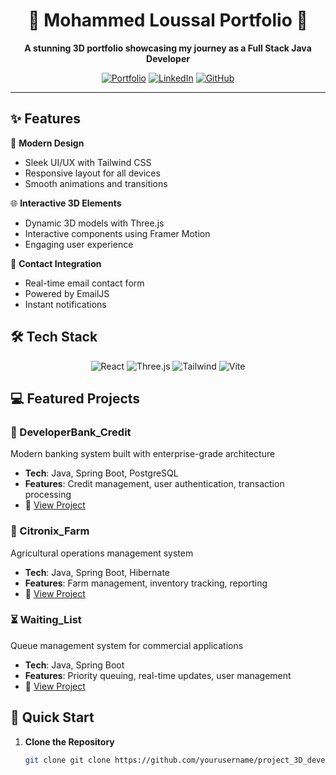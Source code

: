 <div align="center">
  <h1>🌟 Mohammed Loussal Portfolio 🌟</h1>
  <p>
    <b>A stunning 3D portfolio showcasing my journey as a Full Stack Java Developer</b>
  </p>
  
  [![Portfolio](https://img.shields.io/badge/Portfolio-Visit%20Live%20Site-blue?style=for-the-badge&logo=vercel)](https://your-portfolio-url.vercel.app)
  [![LinkedIn](https://img.shields.io/badge/LinkedIn-Connect-blue?style=for-the-badge&logo=linkedin)](https://www.linkedin.com/in/mohammedloussal)
  [![GitHub](https://img.shields.io/badge/GitHub-Follow-black?style=for-the-badge&logo=github)](https://github.com/LoussalMohammed)
</div>

---

## ✨ Features

🎨 **Modern Design**
- Sleek UI/UX with Tailwind CSS
- Responsive layout for all devices
- Smooth animations and transitions

🌐 **Interactive 3D Elements**
- Dynamic 3D models with Three.js
- Interactive components using Framer Motion
- Engaging user experience

📧 **Contact Integration**
- Real-time email contact form
- Powered by EmailJS
- Instant notifications

## 🛠️ Tech Stack

<div align="center">

![React](https://img.shields.io/badge/React-20232A?style=for-the-badge&logo=react&logoColor=61DAFB)
![Three.js](https://img.shields.io/badge/Three.js-black?style=for-the-badge&logo=three.js&logoColor=white)
![Tailwind](https://img.shields.io/badge/Tailwind_CSS-38B2AC?style=for-the-badge&logo=tailwind-css&logoColor=white)
![Vite](https://img.shields.io/badge/Vite-B73BFE?style=for-the-badge&logo=vite&logoColor=FFD62E)

</div>

## 💻 Featured Projects

### 🏦 DeveloperBank_Credit
Modern banking system built with enterprise-grade architecture
- **Tech**: Java, Spring Boot, PostgreSQL
- **Features**: Credit management, user authentication, transaction processing
- 📂 [View Project](https://github.com/LoussalMohammed/DeveloperBank_Credit)

### 🌾 Citronix_Farm
Agricultural operations management system
- **Tech**: Java, Spring Boot, Hibernate
- **Features**: Farm management, inventory tracking, reporting
- 📂 [View Project](https://github.com/LoussalMohammed/CITRONIX_LOUSSALMOHAMMED)

### ⏳ Waiting_List
Queue management system for commercial applications
- **Tech**: Java, Spring Boot
- **Features**: Priority queuing, real-time updates, user management
- 📂 [View Project](https://github.com/LoussalMohammed/WRM_WAITINGLIST_LOUSSALMOHAMMED)

## 🚀 Quick Start

1. **Clone the Repository**
   ```bash
   git clone git clone https://github.com/yourusername/project_3D_developer_portfolio.git

